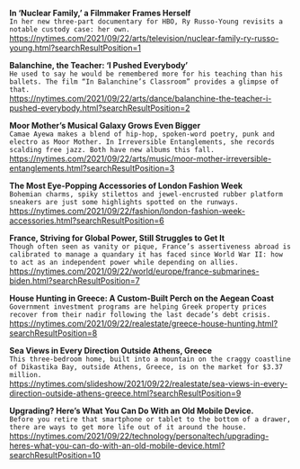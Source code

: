 **In ‘Nuclear Family,’ a Filmmaker Frames Herself**\
`In her new three-part documentary for HBO, Ry Russo-Young revisits a notable custody case: her own.`\
https://nytimes.com/2021/09/22/arts/television/nuclear-family-ry-russo-young.html?searchResultPosition=1

**Balanchine, the Teacher: ‘I Pushed Everybody’**\
`He used to say he would be remembered more for his teaching than his ballets. The film “In Balanchine’s Classroom” provides a glimpse of that.`\
https://nytimes.com/2021/09/22/arts/dance/balanchine-the-teacher-i-pushed-everybody.html?searchResultPosition=2

**Moor Mother’s Musical Galaxy Grows Even Bigger**\
`Camae Ayewa makes a blend of hip-hop, spoken-word poetry, punk and electro as Moor Mother. In Irreversible Entanglements, she records scalding free jazz. Both have new albums this fall.`\
https://nytimes.com/2021/09/22/arts/music/moor-mother-irreversible-entanglements.html?searchResultPosition=3

**The Most Eye-Popping Accessories of London Fashion Week**\
`Bohemian charms, spiky stilettos and jewel-encrusted rubber platform sneakers are just some highlights spotted on the runways.`\
https://nytimes.com/2021/09/22/fashion/london-fashion-week-accessories.html?searchResultPosition=6

**France, Striving for Global Power, Still Struggles to Get It**\
`Though often seen as vanity or pique, France’s assertiveness abroad is calibrated to manage a quandary it has faced since World War II: how to act as an independent power while depending on allies.`\
https://nytimes.com/2021/09/22/world/europe/france-submarines-biden.html?searchResultPosition=7

**House Hunting in Greece: A Custom-Built Perch on the Aegean Coast**\
`Government investment programs are helping Greek property prices recover from their nadir following the last decade’s debt crisis.`\
https://nytimes.com/2021/09/22/realestate/greece-house-hunting.html?searchResultPosition=8

**Sea Views in Every Direction Outside Athens, Greece**\
`This three-bedroom home, built into a mountain on the craggy coastline of Dikastika Bay, outside Athens, Greece, is on the market for $3.37 million.`\
https://nytimes.com/slideshow/2021/09/22/realestate/sea-views-in-every-direction-outside-athens-greece.html?searchResultPosition=9

**Upgrading? Here’s What You Can Do With an Old Mobile Device.**\
`Before you retire that smartphone or tablet to the bottom of a drawer, there are ways to get more life out of it around the house.`\
https://nytimes.com/2021/09/22/technology/personaltech/upgrading-heres-what-you-can-do-with-an-old-mobile-device.html?searchResultPosition=10

